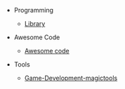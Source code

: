 
- Programming 
  
  - [Library](md/programmingskill.md)

- Awesome Code
  
  - [Awesome code](/md/awesomecode.md "The awesome open source code")

- Tools

  - [Game-Development-magictools](md/gamedevelopmatictools.md)

  
